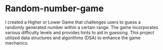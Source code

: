 # Random-number-game
 I created a Higher or Lower Game that challenges users to guess a randomly generated number within a certain range. The game incorporates various difficulty levels and provides hints to aid in guessing. This project utilized data structures and algorithms (DSA) to enhance the game mechanics.
